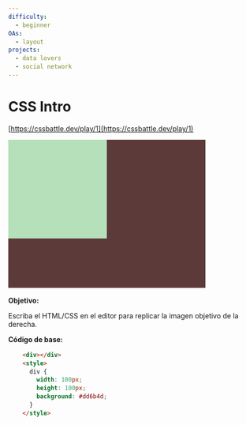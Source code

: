```yaml
---
difficulty:
  - beginner
OAs:
  - layout
projects:
  - data lovers
  - social network
---
```


# CSS Intro

[https://cssbattle.dev/play/1](https://cssbattle.dev/play/1)

![result-finished](css_intro.png)

__Objetivo:__

Escriba el HTML/CSS en el editor para replicar la imagen objetivo de la derecha.

__Código de base:__

```html
    <div></div>
    <style>
      div {
        width: 100px;
        height: 100px;
        background: #dd6b4d;
      }
    </style>
```
